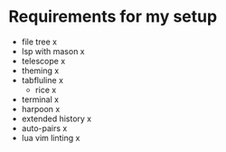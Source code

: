# Requirements for my setup
- file tree x
- lsp with mason x
- telescope x
- theming x
- tabfluline x
    - rice x
- terminal x
- harpoon x
- extended history x
- auto-pairs x
- lua vim linting x
